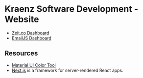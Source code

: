 # Kraenz Software Development - Website

- [Zeit.co Dashboard](https://zeit.co/mirco/kraenz-software-development-website)
- [EmailJS Dashboard](https://dashboard.emailjs.com/)

## Resources

- [Material UI Color Tool](https://material-ui.com/customization/color/#color-tool)
- [Next.js](https://github.com/zeit/next.js) is a framework for server-rendered React apps.
